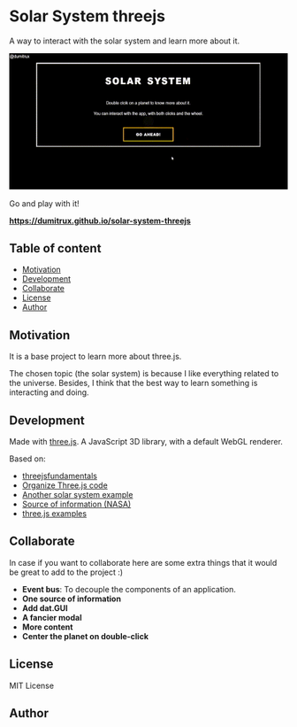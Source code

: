 # Solar System threejs
A way to interact with the solar system and learn more about it.

![SolarSystemDemostration](./assets/cover.gif)

Go and play with it!

**https://dumitrux.github.io/solar-system-threejs**


## Table of content
* [Motivation](#Motivation?)
* [Development](#Development)
* [Collaborate](#Collaborate)
* [License](#license)
* [Author](#author)

## Motivation
It is a base project to learn more about three.js.

The chosen topic (the solar system) is because I like everything related to the universe. Besides, I think that the best way to learn something is interacting and doing.


## Development
Made with [three.js](https://threejs.org/). A JavaScript 3D library, with a default WebGL renderer.

Based on:
* [threejsfundamentals](https://threejsfundamentals.org/)
* [Organize Three.js code](https://medium.com/@soffritti.pierfrancesco/how-to-organize-the-structure-of-a-three-js-project-77649f58fa3f)
* [Another solar system example](https://marshalmurphy.com/blog/2020-07-29-solar-system/)
* [Source of information (NASA)](https://solarsystem.nasa.gov/planet-compare/)
* [three.js examples](https://threejs.org/examples/#webgl_animation_cloth)


## Collaborate
In case if you want to collaborate here are some extra things that it would be great to add to the project :)

* **Event bus**: To decouple the components of an application.
* **One source of information**
* **Add dat.GUI**
* **A fancier modal**
* **More content**
* **Center the planet on double-click**


## License
MIT License


## Author
